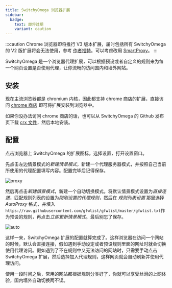 ```yaml
---
title: SwitchyOmega 浏览器扩展
sidebar:
  badge:
    text: 即将过期
    variant: caution
---
```


:::caution
Chrome 浏览器即将推行 V3 版本扩展，届时包括所有 SwitchyOmega 的 V2 版扩展将会无法使用，参考 [作者推特](https://twitter.com/_catus/status/1759413399270936672)。可以考虑改用 [SmartProxy](https://chromewebstore.google.com/detail/smartproxy/jogcnplbkgkfdakgdenhlpcfhjioidoj)。
:::

SwitchyOmega 是一个浏览器代理扩展，可以根据预设或者自定义的规则来为每一个网页设置是否使用代理，让你流畅的访问国内和墙外网站。

## 安装

现在主流浏览器都是 chromium 内核，因此都支持 chrome 商店的扩展，直接访问 [chrome 商店](https://chrome.google.com/webstore/detail/proxy-switchyomega/padekgcemlokbadohgkifijomclgjgif?hl=en) 即可将扩展安装到浏览器中。

如果你没办法访问 chrome 商店的话，也可以从 SwitchyOmega 的 Github 发布页下载 [crx 文件](https://github.com/FelisCatus/SwitchyOmega/releases/download/v2.5.20/SwitchyOmega_Chromium.crx)，然后本地安装。

## 配置

点击浏览器上 SwitchyOmega 的扩展图标，选择设置，打开设置窗口。

先点击左边情景模式的*新建情景模式*，新建一个代理服务器模式，并按照自己当前所使用的代理配置填写内容。配置完毕后记得保存。

![proxy](../../../assets/image/switchyomega-proxy.avif)

然后再点击*新建情景模式*，新建一个自动切换模式。将默认情景模式设置为*直接连接*，匹配规则列表的设置为*刚刚设置的代理规则*，然后在 _规则列表设置_ 那里选择 _AutoProxy_ 格式，并填入`https://raw.githubusercontent.com/gfwlist/gfwlist/master/gfwlist.txt`作为预设的规则，再点击*立即更新情景模式*。最后别忘了保存。

![auto](../../../assets/image/switchyomega-auto.avif)

这样一来，SwitchyOmega 扩展的配置就算完成了。这样浏览器在访问一个网站的时候，默认会直接连接，假如遇到手动设定或者预设规则里面的网址时就会切换使用代理访问。假如遇到了不在规则中又无法访问的网站时，只需要手动点击 SwitchyOmega 扩展，然后选择加入代理规则，这样网页就会自动刷新并使用代理访问。

使用一段时间之后，常用的网站都根据规则分类好了，你就可以享受丝滑的上网体验，国内墙外自动切换两不误。
